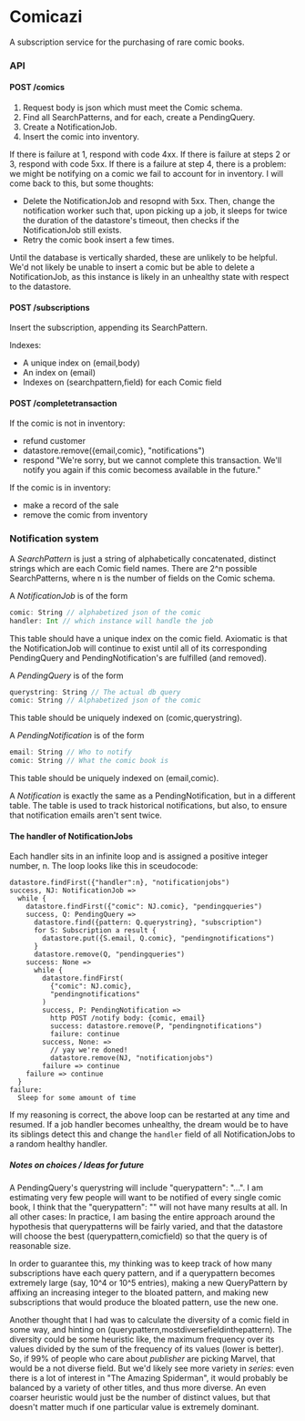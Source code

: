# Comicazi

A subscription service for the purchasing of rare comic books.

### API

#### POST /comics

1. Request body is json which must meet the Comic schema.
2. Find all SearchPatterns, and for each, create a PendingQuery.
3. Create a NotificationJob.
4. Insert the comic into inventory.

If there is failure at 1, respond with code 4xx. If there is failure at steps 2 or 3, respond with code 5xx. If there is a failure at step 4, there is a problem: we might be notifying on a comic we fail to account for in inventory. I will come back to this, but some thoughts:

- Delete the NotificationJob and resopnd with 5xx. Then, change the notification worker such that, upon picking up a job, it sleeps for twice the duration of the datastore's timeout, then checks if the NotificationJob still exists.
- Retry the comic book insert a few times.

Until the database is vertically sharded, these are unlikely to be helpful. We'd not likely be unable to insert a comic but be able to delete a NotificationJob, as this instance is likely in an unhealthy state with respect to the datastore.

#### POST /subscriptions

Insert the subscription, appending its SearchPattern.

Indexes:

- A unique index on (email,body)
- An index on (email)
- Indexes on (searchpattern,field) for each Comic field

#### POST /completetransaction

If the comic is not in inventory:

- refund customer
- datastore.remove({email,comic}, "notifications")
- respond "We're sorry, but we cannot complete this transaction. We'll notify you again if this comic becomess available in the future."

If the comic is in inventory:

- make a record of the sale
- remove the comic from inventory

### Notification system

A *SearchPattern* is just a string of alphabetically concatenated, distinct strings which are each Comic field names. There are 2^n possible SearchPatterns, where n is the number of fields on the Comic schema.


A *NotificationJob* is of the form
```scala
comic: String // alphabetized json of the comic
handler: Int // which instance will handle the job
```
This table should have a unique index on the comic field. Axiomatic is that the NotificationJob will continue to exist until all of its corresponding PendingQuery and PendingNotification's are fulfilled (and removed).

A *PendingQuery* is of the form
```scala
querystring: String // The actual db query
comic: String // Alphabetized json of the comic
```
This table should be uniquely indexed on (comic,querystring).

A *PendingNotification* is of the form
```scala
email: String // Who to notify
comic: String // What the comic book is
```
This table should be uniquely indexed on (email,comic).

A *Notification* is exactly the same as a PendingNotification, but in a different table. The table is used to track historical notifications, but also, to ensure that notification emails aren't sent twice.

#### The handler of NotificationJobs

Each handler sits in an infinite loop and is assigned a positive integer number, n. The loop looks like this in sceudocode:

```
datastore.findFirst({"handler":n}, "notificationjobs")
success, NJ: NotificationJob =>
  while {
    datastore.findFirst({"comic": NJ.comic}, "pendingqueries")
    success, Q: PendingQuery =>
      datastore.find({pattern: Q.querystring}, "subscription")
      for S: Subscription a result {
        datastore.put({S.email, Q.comic}, "pendingnotifications")
      }
      datastore.remove(Q, "pendingqueries")
    success: None =>
      while {
        datastore.findFirst(
          {"comic": NJ.comic},
          "pendingnotifications"
        )
        success, P: PendingNotification =>
          http POST /notify body: {comic, email}
          success: datastore.remove(P, "pendingnotifications")
          failure: continue
        success, None: =>
          // yay we're doned!
          datastore.remove(NJ, "notificationjobs")
        failure => continue
    failure => continue
  }
failure:
  Sleep for some amount of time
```
If my reasoning is correct, the above loop can be restarted at any time and resumed. If a job handler becomes unhealthy, the dream would be to have its siblings detect this and change the `handler` field of all NotificationJobs to a random healthy handler.

##### Notes on choices / Ideas for future

A PendingQuery's querystring will include "querypattern": "...". I am estimating very few people will want to be notified of every single comic book, I think that the "querypattern": "" will not have many results at all. In all other cases: In practice, I am basing the entire approach around the hypothesis that querypatterns will be fairly varied, and that the datastore will choose the best (querypattern,comicfield) so that the query is of reasonable size.

In order to guarantee this, my thinking was to keep track of how many subscriptions have each query pattern, and if a querypattern becomes extremely large (say, 10^4 or 10^5 entries), making a new QueryPattern by affixing an increasing integer to the bloated pattern, and making new subscriptions that would produce the bloated pattern, use the new one.

Another thought that I had was to calculate the diversity of a comic field in some way, and hinting on (querypattern,mostdiversefieldinthepattern). The diversity could be some heuristic like, the maximum frequency over its values divided by the sum of the frequency of its values (lower is better). So, if 99% of people who care about *publisher* are picking Marvel, that would be a not diverse field. But we'd likely see more variety in *series*: even there is a lot of interest in "The Amazing Spiderman", it would probably be balanced by a variety of other titles, and thus more diverse. An even coarser heuristic would just be the number of distinct values, but that doesn't matter much if one particular value is extremely dominant.



